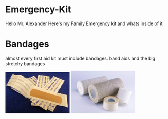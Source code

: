 # Emergency-Kit
Hello Mr. Alexander
Here's my Family Emergency kit and whats inside of it

 # Bandages
 almost every first aid kit must include bandages. band aids and the big stretchy bandages
 
<img src="images/ba.jpeg" alt="motaharu" width="200">
<img src="images/ban.jpg" alt="motaharu" width="200">
